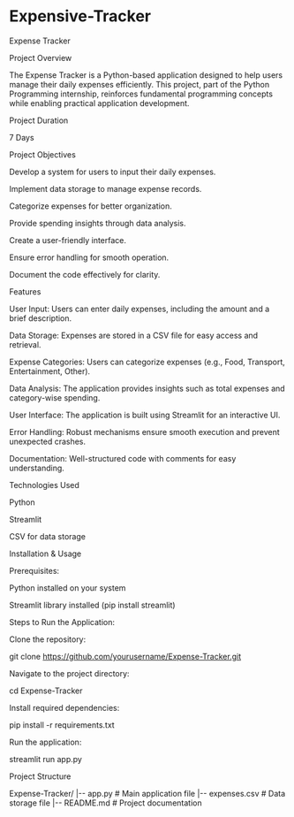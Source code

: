 # Expensive-Tracker
Expense Tracker

Project Overview

The Expense Tracker is a Python-based application designed to help users manage their daily expenses efficiently. This project, part of the Python Programming internship, reinforces fundamental programming concepts while enabling practical application development.

Project Duration

7 Days

Project Objectives

Develop a system for users to input their daily expenses.

Implement data storage to manage expense records.

Categorize expenses for better organization.

Provide spending insights through data analysis.

Create a user-friendly interface.

Ensure error handling for smooth operation.

Document the code effectively for clarity.

Features

User Input: Users can enter daily expenses, including the amount and a brief description.

Data Storage: Expenses are stored in a CSV file for easy access and retrieval.

Expense Categories: Users can categorize expenses (e.g., Food, Transport, Entertainment, Other).

Data Analysis: The application provides insights such as total expenses and category-wise spending.

User Interface: The application is built using Streamlit for an interactive UI.

Error Handling: Robust mechanisms ensure smooth execution and prevent unexpected crashes.

Documentation: Well-structured code with comments for easy understanding.

Technologies Used

Python

Streamlit

CSV for data storage

Installation & Usage

Prerequisites:

Python installed on your system

Streamlit library installed (pip install streamlit)

Steps to Run the Application:

Clone the repository:

git clone https://github.com/yourusername/Expense-Tracker.git

Navigate to the project directory:

cd Expense-Tracker

Install required dependencies:

pip install -r requirements.txt

Run the application:

streamlit run app.py

Project Structure

Expense-Tracker/
|-- app.py  # Main application file
|-- expenses.csv  # Data storage file
|-- README.md  # Project documentation



